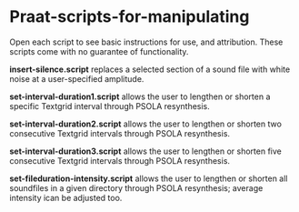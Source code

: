 # Praat-scripts-for-manipulating
Open each script to see basic instructions for use, and attribution. These scripts come with no guarantee of functionality.

**insert-silence.script** replaces a selected section of a sound file with white noise at a user-specified amplitude.

**set-interval-duration1.script** allows the user to lengthen or shorten a specific Textgrid interval through PSOLA resynthesis.

**set-interval-duration2.script** allows the user to lengthen or shorten two consecutive Textgrid intervals through PSOLA resynthesis.

**set-interval-duration3.script** allows the user to lengthen or shorten five consecutive Textgrid intervals through PSOLA resynthesis.

**set-fileduration-intensity.script** allows the user to lengthen or shorten all soundfiles in a given directory through PSOLA resynthesis; average intensity ican be adjusted too.
